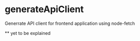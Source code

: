 # generateApiClient
Generrate API client for frontend application using node-fetch

** yet to be explained